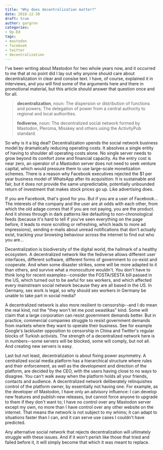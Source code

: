 ```yaml
---
title: "Why does decentralization matter?"
date: 2018-12-30
draft: true
author: gargron
categories:
- Op-Ed
tags:
- mastodon
- facebook
- twitter
- decentralization
---
```


I've been writing about Mastodon for two whole years now, and it occurred to me that at no point did I lay out why anyone should care about decentralization in clear and consise text. I have, of course, explained it in interviews, and you will find some of the arguments here and there in promotional material, but this article should answer that question once and for all.

> **decentralization**, noun: The dispersion or distribution of functions and powers; The delegation of power from a central authority to regional and local authorities. 
>
> **fediverse**, noun: The decentralized social network formed by Mastodon, Pleroma, Misskey and others using the ActivityPub standard.

So why is it a big deal? Decentralization upends the social network business model by dramatically reducing operating costs. It absolves a single entity of having to shoulder all operating costs alone. No single server needs to grow beyond its comfort zone and financial capacity. As the entry cost is near zero, an operator of a Mastodon server does not need to seek venture capital, which would pressure them to use large-scale monetization schemes. There is a reason why Facebook executives rejected the $1 per year business model of WhatsApp after its acquisition: It is sustainable and fair, but it does not provide the same unpredictable, potentially unbounded return of investment that makes stock prices go up. Like advertising does.

If you are Facebook, that's good for you. But if you are a user of Facebook... The interests of the company and the user are at odds with each other, from which the old adage comes that if you are not paying, you are the product. And it shines through in dark patterns like defaulting to non-chronological feeds (because it's hard to tell if you've seen everything on the page before, it leads to more scrolling or refreshing, which leads to more ad impressions), sending e-mails about unread notifications that don't actually exist, tracking your browsing behaviour across the internet to find out who you are...

Decentralization is biodiversity of the digital world, the hallmark of a healthy ecosystem. A decentralized network like the fediverse allows different user interfaces, different software, different forms of government to co-exist and cooperate. And when some disaster strikes, some will be more adapted to it than others, and survive what a monoculture wouldn't. You don't have to think long for recent examples--consider the FOSTA/SESTA bill passed in the US, which turned out to be awful for sex workers, and which affected every mainstream social network because they are all based in the US. In Germany, sex work is legal, so why should sex workers in Germany be unable to take part in social media?

A decentralized network is also more resilient to censorship--and I do mean the real kind, not the "they won't let me post swastikas" kind. Some will claim that a large corporation can resist government demands better. But in practice, commercial companies struggle to resist government demands from markets where they want to operate their business. See for example Google's lackluster opposition to censorship in China and Twitter's regular blocks of Turkish activists. The strength of a decentralized network here is in numbers--some servers will be blocked, some will comply, but not all. And creating new servers is easy.

Last but not least, decentralization is about fixing power asymmetry. A centralized social media platform has a hierarchical structure where rules and their enforcement, as well as the development and direction of the platform, are decided by the CEO, with the users having close to no ways to disagree. You can't walk away when the platform holds all your friends, contacts and audience. A decentralized network deliberately relinquishes control of the platform owner, by essentially not having one. For example, as the developer of Mastodon, I have only an advisory influence: I can develop new features and publish new releases, but cannot force anyone to upgrade to them if they don't want to; I have no control over any Mastodon server except my own, no more than I have control over any other website on the internet. That means the network is not subject to my whims; it can adapt to situations faster than I can, and it can serve use cases I couldn't have predicted.

Any alternative social network that rejects decentralization will ultimately struggle with these issues. And if it won't perish like those that tried and failed before it, it will simply become that which it was meant to replace.